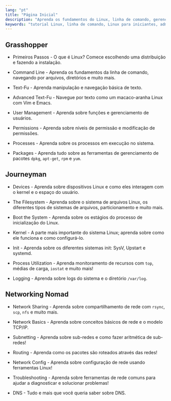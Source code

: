```yaml
---
lang: "pt"
title: "Página Inicial"
description: "Aprenda os fundamentos do Linux, linha de comando, gerenciamento de usuários e redes. Explore tópicos de iniciante a avançado para uma administração eficaz de sistemas Linux."
keywords: "tutorial Linux, linha de comando, Linux para iniciantes, administração de sistemas, guia Linux, redes, gerenciamento de pacotes, comandos Linux"
---
```


## Grasshopper

- Primeiros Passos - O que é Linux? Comece escolhendo uma distribuição e fazendo a instalação.

- Command Line - Aprenda os fundamentos da linha de comando, navegando por arquivos, diretórios e muito mais.

- Text-Fu - Aprenda manipulação e navegação básica de texto.

- Advanced Text-Fu - Navegue por texto como um macaco-aranha Linux com Vim e Emacs.

- User Management - Aprenda sobre funções e gerenciamento de usuários.

- Permissions - Aprenda sobre níveis de permissão e modificação de permissões.

- Processes - Aprenda sobre os processos em execução no sistema.

- Packages - Aprenda tudo sobre as ferramentas de gerenciamento de pacotes `dpkg`, `apt-get`, `rpm` e `yum`.

## Journeyman

- Devices - Aprenda sobre dispositivos Linux e como eles interagem com o kernel e o espaço do usuário.

- The Filesystem - Aprenda sobre o sistema de arquivos Linux, os diferentes tipos de sistemas de arquivos, particionamento e muito mais.

- Boot the System - Aprenda sobre os estágios do processo de inicialização do Linux.

- Kernel - A parte mais importante do sistema Linux; aprenda sobre como ele funciona e como configurá-lo.

- Init - Aprenda sobre os diferentes sistemas init: SysV, Upstart e systemd.

- Process Utilization - Aprenda monitoramento de recursos com `top`, médias de carga, `iostat` e muito mais!

- Logging - Aprenda sobre logs do sistema e o diretório `/var/log`.

## Networking Nomad

- Network Sharing - Aprenda sobre compartilhamento de rede com `rsync`, `scp`, `nfs` e muito mais.

- Network Basics - Aprenda sobre conceitos básicos de rede e o modelo TCP/IP.

- Subnetting - Aprenda sobre sub-redes e como fazer aritmética de sub-redes!

- Routing - Aprenda como os pacotes são roteados através das redes!

- Network Config - Aprenda sobre configuração de rede usando ferramentas Linux!

- Troubleshooting - Aprenda sobre ferramentas de rede comuns para ajudar a diagnosticar e solucionar problemas!

- DNS - Tudo e mais que você queria saber sobre DNS.
